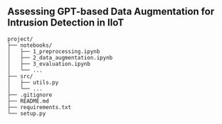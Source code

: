 ## Assessing GPT-based Data Augmentation for Intrusion Detection in IIoT

```
project/
├── notebooks/
│   ├── 1_preprocessing.ipynb
│   ├── 2_data_augmentation.ipynb
│   ├── 3_evaluation.ipynb
│   └── ...
├── src/
│   ├── utils.py
│   └── ...
├── .gitignore
├── README.md
├── requirements.txt
└── setup.py
```